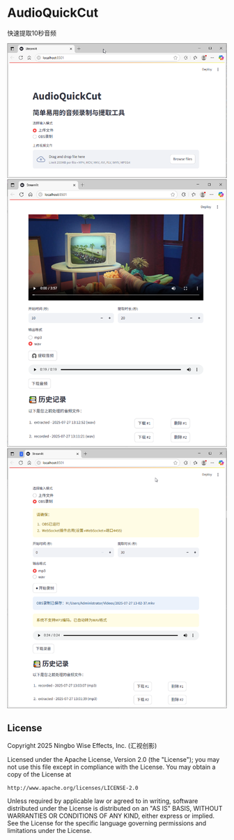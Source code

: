 # AudioQuickCut
快速提取10秒音频

![首页界面](https://raw.githubusercontent.com/willzhou/AudioQuickCut/main/assets/home.png)
![运行界面](https://raw.githubusercontent.com/willzhou/AudioQuickCut/main/assets/run-1.png)
![运行界面](https://raw.githubusercontent.com/willzhou/AudioQuickCut/main/assets/run-2.png)

## License

Copyright 2025 Ningbo Wise Effects, Inc. (汇视创影)

Licensed under the Apache License, Version 2.0 (the "License");
you may not use this file except in compliance with the License.
You may obtain a copy of the License at

    http://www.apache.org/licenses/LICENSE-2.0

Unless required by applicable law or agreed to in writing, software
distributed under the License is distributed on an "AS IS" BASIS,
WITHOUT WARRANTIES OR CONDITIONS OF ANY KIND, either express or implied.
See the License for the specific language governing permissions and
limitations under the License.
